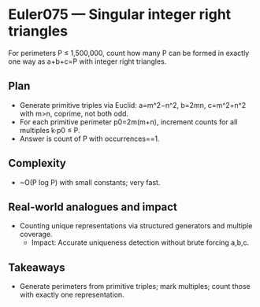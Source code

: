 # Euler075 — Singular integer right triangles

For perimeters P ≤ 1,500,000, count how many P can be formed in exactly one way as a+b+c=P with integer right triangles.

## Plan

- Generate primitive triples via Euclid: a=m^2−n^2, b=2mn, c=m^2+n^2 with m>n, coprime, not both odd.
- For each primitive perimeter p0=2m(m+n), increment counts for all multiples k·p0 ≤ P.
- Answer is count of P with occurrences==1.

## Complexity
- ~O(P log P) with small constants; very fast.

## Real-world analogues and impact
- Counting unique representations via structured generators and multiple coverage.
  - Impact: Accurate uniqueness detection without brute forcing a,b,c.

## Takeaways
- Generate perimeters from primitive triples; mark multiples; count those with exactly one representation.
